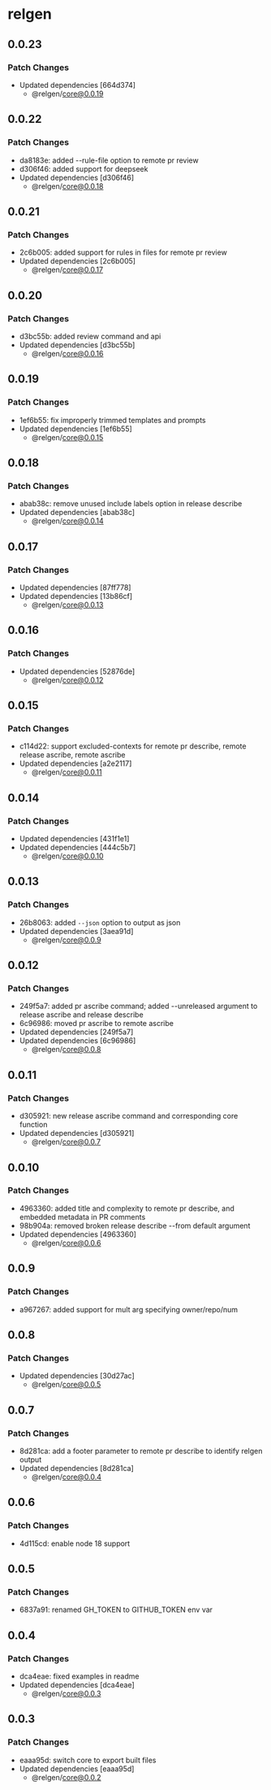 # relgen

## 0.0.23

### Patch Changes

- Updated dependencies [664d374]
  - @relgen/core@0.0.19

## 0.0.22

### Patch Changes

- da8183e: added --rule-file option to remote pr review
- d306f46: added support for deepseek
- Updated dependencies [d306f46]
  - @relgen/core@0.0.18

## 0.0.21

### Patch Changes

- 2c6b005: added support for rules in files for remote pr review
- Updated dependencies [2c6b005]
  - @relgen/core@0.0.17

## 0.0.20

### Patch Changes

- d3bc55b: added review command and api
- Updated dependencies [d3bc55b]
  - @relgen/core@0.0.16

## 0.0.19

### Patch Changes

- 1ef6b55: fix improperly trimmed templates and prompts
- Updated dependencies [1ef6b55]
  - @relgen/core@0.0.15

## 0.0.18

### Patch Changes

- abab38c: remove unused include labels option in release describe
- Updated dependencies [abab38c]
  - @relgen/core@0.0.14

## 0.0.17

### Patch Changes

- Updated dependencies [87ff778]
- Updated dependencies [13b86cf]
  - @relgen/core@0.0.13

## 0.0.16

### Patch Changes

- Updated dependencies [52876de]
  - @relgen/core@0.0.12

## 0.0.15

### Patch Changes

- c114d22: support excluded-contexts for remote pr describe, remote release ascribe, remote ascribe
- Updated dependencies [a2e2117]
  - @relgen/core@0.0.11

## 0.0.14

### Patch Changes

- Updated dependencies [431f1e1]
- Updated dependencies [444c5b7]
  - @relgen/core@0.0.10

## 0.0.13

### Patch Changes

- 26b8063: added `--json` option to output as json
- Updated dependencies [3aea91d]
  - @relgen/core@0.0.9

## 0.0.12

### Patch Changes

- 249f5a7: added pr ascribe command; added --unreleased argument to release ascribe and release describe
- 6c96986: moved pr ascribe to remote ascribe
- Updated dependencies [249f5a7]
- Updated dependencies [6c96986]
  - @relgen/core@0.0.8

## 0.0.11

### Patch Changes

- d305921: new release ascribe command and corresponding core function
- Updated dependencies [d305921]
  - @relgen/core@0.0.7

## 0.0.10

### Patch Changes

- 4963360: added title and complexity to remote pr describe, and embedded metadata in PR comments
- 98b904a: removed broken release describe --from default argument
- Updated dependencies [4963360]
  - @relgen/core@0.0.6

## 0.0.9

### Patch Changes

- a967267: added support for mult arg specifying owner/repo/num

## 0.0.8

### Patch Changes

- Updated dependencies [30d27ac]
  - @relgen/core@0.0.5

## 0.0.7

### Patch Changes

- 8d281ca: add a footer parameter to remote pr describe to identify relgen output
- Updated dependencies [8d281ca]
  - @relgen/core@0.0.4

## 0.0.6

### Patch Changes

- 4d115cd: enable node 18 support

## 0.0.5

### Patch Changes

- 6837a91: renamed GH_TOKEN to GITHUB_TOKEN env var

## 0.0.4

### Patch Changes

- dca4eae: fixed examples in readme
- Updated dependencies [dca4eae]
  - @relgen/core@0.0.3

## 0.0.3

### Patch Changes

- eaaa95d: switch core to export built files
- Updated dependencies [eaaa95d]
  - @relgen/core@0.0.2
